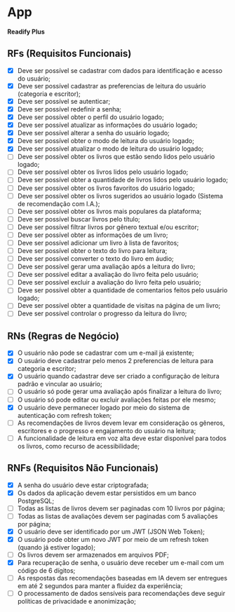 # App

**Readify Plus**

## RFs (Requisitos Funcionais)

- [x] Deve ser possível se cadastrar com dados para identificação e acesso do usuário;
- [x] Deve ser possível cadastrar as preferencias de leitura do usuário (categoria e escritor);
- [x] Deve ser possível se autenticar;
- [x] Deve ser possível redefinir a senha;
- [x] Deve ser possível obter o perfil do usuário logado;
- [x] Deve ser possível atualizar as informações do usuário logado;
- [x] Deve ser possível alterar a senha do usuário logado;
- [x] Deve ser possível obter o modo de leitura do usuário logado;
- [x] Deve ser possível atualizar o modo de leitura do usuário logado;
- [ ] Deve ser possível obter os livros que estão sendo lidos pelo usuário logado;
- [ ] Deve ser possível obter os livros lidos pelo usuário logado;
- [ ] Deve ser possível obter a quantidade de livros lidos pelo usuário logado;
- [ ] Deve ser possível obter os livros favoritos do usuário logado;
- [ ] Deve ser possível obter os livros sugeridos ao usuário logado (Sistema de recomendação com I.A.);
- [ ] Deve ser possível obter os livros mais populares da plataforma;
- [ ] Deve ser possível buscar livros pelo título;
- [ ] Deve ser possível filtrar livros por gênero textual e/ou escritor;
- [ ] Deve ser possível obter as informações de um livro;
- [ ] Deve ser possível adicionar um livro à lista de favoritos;
- [ ] Deve ser possível obter o texto do livro para leitura;
- [ ] Deve ser possível converter o texto do livro em áudio;
- [ ] Deve ser possível gerar uma avaliação após a leitura do livro;
- [ ] Deve ser possível editar a avaliação do livro feita pelo usuário;
- [ ] Deve ser possível excluir a avaliação do livro feita pelo usuário;
- [ ] Deve ser possível obter a quantidade de comentarios feitos pelo usuário logado;
- [ ] Deve ser possível obter a quantidade de visitas na página de um livro;
- [ ] Deve ser possível controlar o progresso da leitura do livro;

## RNs (Regras de Negócio)

- [x] O usuário não pode se cadastrar com um e-mail já existente;
- [x] O usuário deve cadastrar pelo menos 2 preferencias de leitura para categoria e escritor; 
- [x] O usuário quando cadastrar deve ser criado a configuração de leitura padrão e vincular ao usuário;
- [ ] O usuário só pode gerar uma avaliação após finalizar a leitura do livro;
- [ ] O usuário só pode editar ou excluir avaliações feitas por ele mesmo;
- [x] O usuário deve permanecer logado por meio do sistema de autenticação com refresh token;
- [ ] As recomendações de livros devem levar em consideração os gêneros, escritores e o progresso e engajamento do usuário na leitura;
- [ ] A funcionalidade de leitura em voz alta deve estar disponível para todos os livros, como recurso de acessibilidade;

## RNFs (Requisitos Não Funcionais)

- [x] A senha do usuário deve estar criptografada;
- [x] Os dados da aplicação devem estar persistidos em um banco PostgreSQL;
- [ ] Todas as listas de livros devem ser paginadas com 10 livros por página;
- [ ] Todas as listas de avaliações devem ser paginadas com 5 avaliações por página;
- [x] O usuário deve ser identificado por um JWT (JSON Web Token);
- [x] O usuário pode obter um novo JWT por meio de um refresh token (quando já estiver logado);
- [ ] Os livros devem ser armazenados em arquivos PDF;
- [x] Para recuperação de senha, o usuário deve receber um e-mail com um código de 6 dígitos;
- [ ] As respostas das recomendações baseadas em IA devem ser entregues em até 2 segundos para manter a fluidez da experiência;
- [ ] O processamento de dados sensíveis para recomendações deve seguir políticas de privacidade e anonimização;
